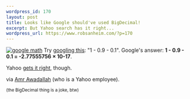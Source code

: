 ```yaml
--- 
wordpress_id: 170
layout: post
title: Looks like Google should've used BigDecimal!
excerpt: But Yahoo search has it right...
wordpress_url: https://www.robsanheim.com/?p=170
---
```

<a title="query google for 1 - .9 - .1" href="https://www.google.com/search?q=1+-+0.9+-+0.1"><img class="right" src='/wp-content/google_math.png' alt='google math' /></a>
Try <a href="https://www.google.com/search?q=1+-+0.9+-+0.1">googling this</a>: "1 - 0.9 - 0.1".  Google's answer: <strong>1 - 0.9 - 0.1 = -2.77555756 × 10-17</strong>.

Yahoo <a href="https://search.yahoo.com/search?&p=1+-+0.9+-+0.1">gets it right</a>, though.

via <a href="https://www.awadallah.com/blog/?p=6">Amr Awadallah</a> (who is a Yahoo employee).

<span style="font-size:smaller">(the BigDecimal thing is a joke, btw)</span>
